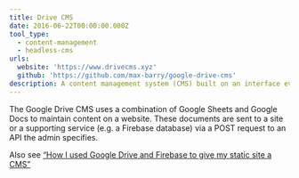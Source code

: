 ```yaml
---
title: Drive CMS
date: 2016-06-22T00:00:00.000Z
tool_type:
  - content-management
  - headless-cms
urls:
  website: 'https://www.drivecms.xyz'
  github: 'https://github.com/max-barry/google-drive-cms'
description: A content management system (CMS) built on an interface everyone understands.
---
```

The Google Drive CMS uses a combination of Google Sheets and Google Docs to maintain content on a website. These documents are sent to a site or a supporting service (e.g. a Firebase database) via a POST request to an API the admin specifies.

Also see [“How I used Google Drive and Firebase to give my static site a CMS”](https://words.mxbry.com/how-i-used-google-drive-and-firebase-to-give-my-static-site-a-cms-7226e01a51b5#.dm0n2lmmb)
